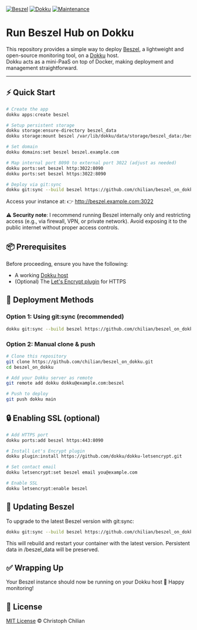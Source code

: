 [![Beszel](https://img.shields.io/badge/Beszel-0.15.0-blue.svg)](https://github.com/henrygd/beszel/releases/tag/v0.12.12)
[![Dokku](https://img.shields.io/badge/Dokku-Repo-blue.svg)](https://github.com/dokku/dokku)
[![Maintenance](https://img.shields.io/badge/Maintained%3F-yes-green.svg)](https://github.com/chilian/beszel_on_dokku/graphs/commit-activity)

# Run Beszel Hub on Dokku
This repository provides a simple way to deploy [Beszel](https://beszel.dev/), a lightweight and open-source monitoring tool, on a [Dokku](https://dokku.com/) host.  
Dokku acts as a mini-PaaS on top of Docker, making deployment and management straightforward.

---

## ⚡ Quick Start

```bash
# Create the app
dokku apps:create beszel

# Setup persistent storage
dokku storage:ensure-directory beszel_data
dokku storage:mount beszel /var/lib/dokku/data/storage/beszel_data:/beszel_data

# Set domain
dokku domains:set beszel beszel.example.com

# Map internal port 8090 to external port 3022 (adjust as needed)
dokku ports:set beszel http:3022:8090
dokku ports:set beszel https:3022:8090

# Deploy via git:sync
dokku git:sync --build beszel https://github.com/chilian/beszel_on_dokku.git
```

Access your instance at:
👉 http://beszel.example.com:3022

⚠️ **Security note**: I recommend running Beszel internally only and restricting access (e.g., via firewall, VPN, or private network). Avoid exposing it to the public internet without proper access controls.

## 📦 Prerequisites

Before proceeding, ensure you have the following:

- A working [Dokku host](https://dokku.com/docs/getting-started/installation/)
- (Optional) The [Let's Encrypt plugin](https://github.com/dokku/dokku-letsencrypt) for HTTPS

## 🚀 Deployment Methods

### Option 1: Using git:sync (recommended)
```bash
dokku git:sync --build beszel https://github.com/chilian/beszel_on_dokku.git
```

### Option 2: Manual clone & push
```bash
# Clone this repository
git clone https://github.com/chilian/beszel_on_dokku.git
cd beszel_on_dokku

# Add your Dokku server as remote
git remote add dokku dokku@example.com:beszel

# Push to deploy
git push dokku main
```

## 🔒 Enabling SSL (optional)
 ```bash
# Add HTTPS port
dokku ports:add beszel https:443:8090

# Install Let's Encrypt plugin
dokku plugin:install https://github.com/dokku/dokku-letsencrypt.git

# Set contact email
dokku letsencrypt:set beszel email you@example.com

# Enable SSL
dokku letsencrypt:enable beszel
```

## 🔄 Updating Beszel
To upgrade to the latest Beszel version with git:sync:
```bash
dokku git:sync --build beszel https://github.com/chilian/beszel_on_dokku.git
```
This will rebuild and restart your container with the latest version.
Persistent data in /beszel_data will be preserved.

## ✅ Wrapping Up
Your Beszel instance should now be running on your Dokku host 🎉
Happy monitoring!

## 📜 License
[MIT License](https://github.com/chilian/beszel_on_dokku/blob/main/LICENSE) © Christoph Chilian
